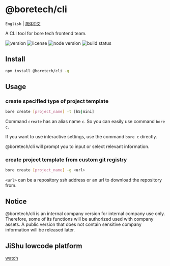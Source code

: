 # @boretech/cli

`English` | [`简体中文`](./docs/simplified_chinese.md)

A CLI tool for bore tech frontend team.

![version](https://img.shields.io/npm/v/@boretech/cli) ![license](https://img.shields.io/github/license/boretech/cli) ![node version](https://img.shields.io/node/v/@boretech/cli) ![build status](https://img.shields.io/github/actions/workflow/status/boretech/cli/publish.yml)

## Install

```bash
npm install @boretech/cli -g
```

## Usage

### create specified type of project template

```bash
bore create [project_name] -t [h5|mini]
```

Command `create` has an alias name `c`. So you can easily use command `bore c`.

If you want to use interactive settings, use the command `bore c` directly.

@boretech/cli will prompt you to input or select relevant information.

### create project template from custom git registry

```bash
bore create [project_name] -g <url>
```

`<url>` can be a repository ssh address or an url to download the repository from.

## Notice

@boretech/cli is an internal company version for internal company use only. Therefore, some of its functions will be authorized used with company assets. A public version that does not contain sensitive company information will be released later.

## JiShu lowcode platform

[watch](https://github.com/jishu-lowcode)

